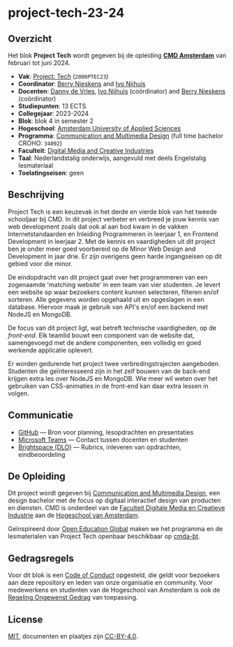 # project-tech-23-24

## Overzicht
Het blok **Project Tech** wordt gegeven bij de opleiding [**CMD Amsterdam**][cmda] van februari tot juni 2024.

*   **Vak**: [Project: Tech][course] (`2000PTEC23`)
*   **Coordinator**: [Berry Nieskens][bnieskens] and [Ivo Nijhuis][ivogit]
*   **Docenten**:  [Danny de Vries][dandevri], [Ivo Nijhuis][ivogit] (coördinator) and [Berry Nieskens][bnieskens] (coördinator) 
*   **Studiepunten**: 13 ECTS
*   **Collegejaar**: 2023-2024
*   **Blok**: blok 4 in semester 2
*   **Hogeschool**: [Amsterdam University of Applied Sciences][university]
*   **Programma**: [Communication and Multimedia Design][cmd] (full time bachelor CROHO: `34092`)
*   **Faculteit**: [Digital Media and Creative Industries][faculty]
*   **Taal**: Nederlandstalig onderwijs, aangevuld met deels Engelstalig lesmateriaal
*   **Toelatingseisen**: geen

## Beschrijving
Project Tech is een keuzevak in het derde en vierde blok van het tweede schooljaar bij CMD. In dit project verbeter en verbreed je jouw kennis van web development zoals dat ook al aan bod 
kwam in de vakken Internetstandaarden en Inleiding Programmeren in leerjaar 1, en Frontend Development in leerjaar 2. Met de kennis en vaardigheden uit dit project ben je onder meer goed voorbereid op de Minor Web Design and Development in jaar drie. Er zijn overigens geen harde ingangseisen op dit gebied voor die minor.

De eindopdracht van dit project gaat over het programmeren van een zogenaamde 'matching website' in een team van vier studenten. Je levert een website op waar bezoekers content kunnen selecteren, filteren en/of sorteren. Alle gegevens worden opgehaald uit en opgeslagen in een database. Hiervoor maak je gebruik van API's en/of een backend met NodeJS en MongoDB. 

De focus van dit project ligt, wat betreft technische vaardigheden, op de *front-end.* Elk teamlid bouwt een component van de website dat, samengevoegd met de andere componenten, een volledig en goed werkende applicatie oplevert.

Er worden gedurende het project twee verbredingstrajecten aangeboden. Studenten die geïnteresseerd zijn in het zelf bouwen van de back-end krijgen extra les over NodeJS en MongoDB. Wie meer wil weten over het gebruiken van CSS-animaties in de front-end kan daar extra lessen in volgen.

## Communicatie

*   [GitHub][gh] — Bron voor planning, lesopdrachten en presentaties
*   [Microsoft Teams][teams] — Contact tussen docenten en studenten
*   [Brightspace (DLO)][brightspace] — Rubrics, inleveren van opdrachten, eindbeoordeling
  

## De Opleiding

Dit project wordt gegeven bij [Communication and Multimedia Design][bachelor], een design bachelor met de focus op digitaal interactief design van producten en diensten. CMD is onderdeel van de [Faculteit Digitale Media en Creatieve Industrie][faculty] aan de [Hogeschool van Amsterdam][university].

Geïnspireerd door [Open Education Global][oec] maken we het programma en de lesmaterialen van Project Tech openbaar beschikbaar op [cmda-bt](github.com/cmda-bt). 

## Gedragsregels

Voor dit blok is een [Code of Conduct][coc] opgesteld, die geldt voor bezoekers aan deze repository en leden van onze organisatie en community. Voor medewerkens en studenten van de Hogeschool van Amsterdam is ook de [Regeling Ongewenst Gedrag][rog] van toepassing.

## License

[MIT][], documenten en plaatjes zijn [CC-BY-4.0][].



[course]: https://studiegids.hva.nl/co/cmd-vt/100000001/101580
[university]: https://www.amsterdamuas.com
[faculty]: https://www.amsterdamuas.com/faculty/fdmci/faculty-of-digital-media-and-creative-industries.html
[cmd]: https://www.cmd-amsterdam.nl/english/
[cmda]: https://github.com/cmda
[bachelor]: https://www.cmd-amsterdam.nl/english/
[minor]: https://cmda.github.io/minor-everything-web/
[gh]: https://github.com/cmda-bt/blok-tech-23-24
[teams]: http://teams.microsoft.com
[brightspace]: https://dlo.mijnhva.nl/
[synopsis]: #synopsis
[ivogit]: https://github.com/ivo-online
[bnieskens]: http://github.com/bnieskens
[emkern]: http://github.com/emkern
[dandevri]: http://github.com/dandevri

[author]: http://github.com/bnieskens
[mit]: license.md#code
[cc-by-4.0]: https://license.md/licenses/cc-by-4-0-int/
[class]: https://rooster.hva.nl/
[oec]: https://www.oeglobal.org
[coc]: code-of-conduct.md
[ruc]: https://www.amsterdamuas.com/study/study-choice/life-at-auas/support
[rog]: https://www.hva.nl/kmr/az-lemmas/algemeen/hva-breed/juridische-zaken/loket-beroep-bezwaar-en-klacht/regeling-ongewenst-gedrag/regeling-ongewenst-gedrag.html
